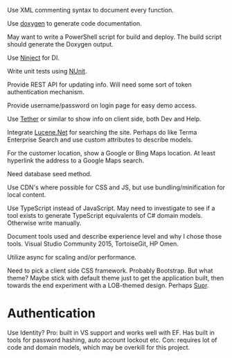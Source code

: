 Use XML commenting syntax to document every function.

Use [doxygen](http://www.stack.nl/~dimitri/doxygen/) to generate code documentation.

May want to write a PowerShell script for build and deploy. The build script should generate the Doxygen output.

Use [Ninject](http://www.ninject.org/) for DI.

Write unit tests using [NUnit](http://www.nunit.org/).

Provide REST API for updating info. Will need some sort of token authentication mechanism.

Provide username/password on login page for easy demo access.

Use [Tether](http://github.hubspot.com/tether/) or similar to show info on client side, both Dev and Help.

Integrate [Lucene.Net](https://lucenenet.apache.org/) for searching the site. Perhaps do like Terma Enterprise Search and use custom attributes to describe models.

For the customer location, show a Google or Bing Maps location. At least hyperlink the address to a Google Maps search.

Need database seed method.

Use CDN's where possible for CSS and JS, but use bundling/minification for local content.

Use TypeScript instead of JavaScript. May need to investigate to see if a tool exists to generate TypeScript equivalents of C# domain models. Otherwise write manually.

Document tools used and describe experience level and why I chose those tools. Visual Studio Community 2015, TortoiseGit, HP Omen.

Utilize async for scaling and/or performance.

Need to pick a client side CSS framework. Probably Bootstrap. But what theme? Maybe stick with default theme just to get the application built, then towards the end experiment with a LOB-themed design. Perhaps [Supr](http://themes.suggelab.com/supr/).

# Authentication
Use Identity? Pro: built in VS support and works well with EF. Has built in tools for password hashing, auto account lockout etc. Con: requires lot of code and domain models, which may be overkill for this project.